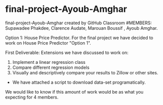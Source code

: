 # final-project-Ayoub-Amghar
final-project-Ayoub-Amghar created by GitHub Classroom
#MEMBERS: Supawadee Phakdee, Clarence Audate, Marouan Boussif , Ayoub Amghar.


Option 1: House Price Predictor.
For the final project we have decided to work on House Price Predictor "Option 1".

First Deliverable: 
Extensions we have discussed to work on:
1. Implement a linear regression class 
2. Compare different regression models
3. Visually and descriptively compare your results to Zillow or other sites.
* We have attached a script to download data-set programatically.

We would like to know if this amount of work would be as what you expecting for 4 members. 
